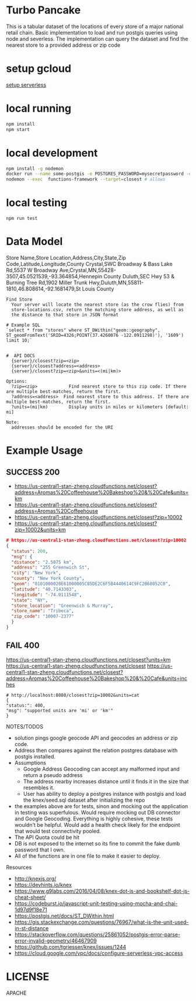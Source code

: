 # Turbo Pancake


This is a tabular dataset of the locations of every store of a major national retail chain. Basic implementation to load and run postgis queries using node and severless.
The implementation can query the dataset and find the nearest store to a provided address or zip code

# setup gcloud
[setup serverless](https://serverless.com/framework/docs/providers/google/guide/credentials#get-credentials--assign-roles)


# local running 
``` bash
npm install
npm start
```

# local development
``` bash
npm install -g nodemon
docker run --name some-postgis -e POSTGRES_PASSWORD=mysecretpassword -d mdillon/postgis -p 5432:5432
nodemon --exec  functions-framework --target=closest # allows 
```

# local testing
`npm run test` 

# Data Model
Store Name,Store Location,Address,City,State,Zip Code,Latitude,Longitude,County
Crystal,SWC Broadway & Bass Lake Rd,5537 W Broadway Ave,Crystal,MN,55428-3507,45.0521539,-93.364854,Hennepin County
Duluth,SEC Hwy 53 & Burning Tree Rd,1902 Miller Trunk Hwy,Duluth,MN,55811-1810,46.808614,-92.1681479,St Louis County

```
Find Store
  Your server will locate the nearest store (as the crow flies) from
  store-locations.csv, return the matching store address, as well as
  the distance to that store in JSON format

# Example SQL
`select * from "stores" where ST_DWithin("geom::geography", ST_geomFromText('SRID=4326;POINT(37.4260076 -122.0911298)'), '1609') limit 10;`


#  API DOCS
  {server}/closest?zip=<zip>
  {server}/closest?address=<address>
  {server}/closest?zip=<zip>&units=<(mi|km)>

Options:
  ?zip=<zip>            Find nearest store to this zip code. If there are multiple best-matches, return the first.
  ?address=<address>  Find nearest store to this address. If there are multiple best-matches, return the first.
  ?units=(mi|km)        Display units in miles or kilometers [default: mi]

Note:
  addresses should be encoded for the URI
```

# Example Usage
## SUCCESS 200
- https://us-central1-stan-zheng.cloudfunctions.net/closest?address=Aromas%20Coffeehouse%20Bakeshop%20&%20Cafe&units=km
- https://us-central1-stan-zheng.cloudfunctions.net/closest?address=Aromas%20Coffeehouse
- https://us-central1-stan-zheng.cloudfunctions.net/closest?zip=10002
- https://us-central1-stan-zheng.cloudfunctions.net/closest?zip=10002&units=km


``` json
# https://us-central1-stan-zheng.cloudfunctions.net/closest?zip=10002
{
  "status": 200,
  "msg": {
  "distance": "2.5075 km",
  "address": "255 Greenwich St",
  "city": "New York",
  "county": "New York County",
  "geom": "0101000020E61000005C85DE2C6F5B4440614C9FC2B68052C0",
  "latitude": "40.7143303",
  "longitude": "-74.0111548",
  "state": "NY",
  "store_location": "Greenwich & Murray",
  "store_name": "Tribeca",
  "zip_code": "10007-2377"
  }
}
```

## FAIL 400
https://us-central1-stan-zheng.cloudfunctions.net/closest?units=km
https://us-central1-stan-zheng.cloudfunctions.net/closest
https://us-central1-stan-zheng.cloudfunctions.net/closest?address=Aromas%20Coffeehouse%20Bakeshop%20&%20Cafe&units=inches

```
# http://localhost:8080/closest?zip=10002&units=cat
{
"status:": 400,
"msg": "supported units are 'mi' or 'km'"
}
```
NOTES/TODOS 

- solution pings google geocode API and geocodes an address or zip code. 
- Address then compares against the relation postgres database with postgis installed.
- Assumptions 
  - Google Address Geocoding can accept any malformed input and return a pseudo address
  - The address nearby increases distance until it finds it in the size that resembles it.
  - User has ability to deploy a postgres instance with postgis and load the knex/seed.sql dataset after initializing the repo
- the examples above are for tests, sinon and mocking out the application in testing was superfulous. Would require mocking out DB connector and Google Geocoding. Everything is highly cohesive, these tests wouldn't be helpful. Would add a health check likely for the endpoint that would test connectivity pooled.
- The API Quota could be hit 
- DB is not exposed to the internet so its fine to commit the fake dumb password that I own. 
- All of the functions are in one file to make it easier to deploy.


Resources
- http://knexjs.org/
- https://devhints.io/knex
- https://www.g9labs.com/2016/04/08/knex-dot-js-and-bookshelf-dot-js-cheat-sheet/
- https://codeburst.io/javascript-unit-testing-using-mocha-and-chai-1d97d9f18e71
- https://postgis.net/docs/ST_DWithin.html
- https://gis.stackexchange.com/questions/76967/what-is-the-unit-used-in-st-distance
- https://stackoverflow.com/questions/25861052/postgis-error-parse-error-invalid-geometry/46467909
- https://github.com/tgriesser/knex/issues/1244
- https://cloud.google.com/vpc/docs/configure-serverless-vpc-access

# LICENSE
APACHE